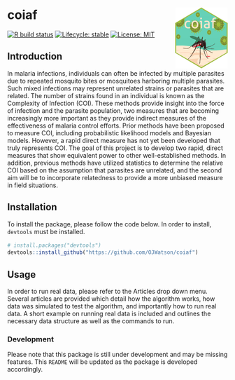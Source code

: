 
<!-- README.md is generated from README.Rmd. Please edit that file -->

# coiaf <a href='https://ojwatson.github.io/coiaf/'><img src='man/figures/logo.png' align="right" height="139" /></a>

<!-- badges: start -->

[![R build
status](https://github.com/OJWatson/coiaf/workflows/R-CMD-check/badge.svg)](https://github.com/OJWatson/coiaf/actions)
[![Lifecycle:
stable](https://img.shields.io/badge/lifecycle-stable-brightgreen.svg)](https://www.tidyverse.org/lifecycle/#stable)
[![License:
MIT](https://img.shields.io/badge/License-MIT-yellow.svg)](https://opensource.org/licenses/MIT)
<!-- badges: end -->

## Introduction

In malaria infections, individuals can often be infected by multiple
parasites due to repeated mosquito bites or mosquitoes harboring
multiple parasites. Such mixed infections may represent unrelated
strains or parasites that are related. The number of strains found in an
individual is known as the Complexity of Infection (COI). These methods
provide insight into the force of infection and the parasite population,
two measures that are becoming increasingly more important as they
provide indirect measures of the effectiveness of malaria control
efforts. Prior methods have been proposed to measure COI, including
probabilistic likelihood models and Bayesian models. However, a rapid
direct measure has not yet been developed that truly represents COI. The
goal of this project is to develop two rapid, direct measures that show
equivalent power to other well-established methods. In addition,
previous methods have utilized statistics to determine the relative COI
based on the assumption that parasites are unrelated, and the second aim
will be to incorporate relatedness to provide a more unbiased measure in
field situations.

## Installation

To install the package, please follow the code below. In order to
install, `devtools` must be installed.

``` r
# install.packages("devtools")
devtools::install_github("https://github.com/OJWatson/coiaf")
```

## Usage

In order to run real data, please refer to the Articles drop down menu.
Several articles are provided which detail how the algorithm works, how
data was simulated to test the algorithm, and importantly how to run
real data. A short example on running real data is included and outlines
the necessary data structure as well as the commands to run.

### Development

Please note that this package is still under development and may be
missing features. This `README` will be updated as the package is
developed accordingly.
